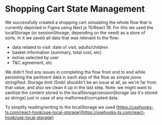 # Shopping Cart State Management

We successfully created a shopping cart simulating the whole flow that is currently depicted in Figma using Next.js 15/React 19. For this we used the localStorage (or sessionStorage, depending on the need) as a store of sorts. In it we saved all data that was relevant to the flow: 
- data related to visit: date of visit, adults/children
- basket information (summary, total cost, etc)
- extras selected by user
- T&C agreement, etc

We didn't find any issues in completing the flow from end to end while persisting the pertinent data in each step of the flow as simple jsons stringified. Storage limit (5mb) shouldn't be an issue at all, as we're far from that value, and also we clean it up in the last step. Note: we might want to sanitize the content stored in the localStorage/sessionStorage (as it's stored as strings) just in case of any malformed/corrupted data.

To simplify reading/writing to the localStorage we used [https://usehooks-ts.com/react-hook/use-local-storage](https://usehooks-ts.com/react-hook/use-local-storage)
